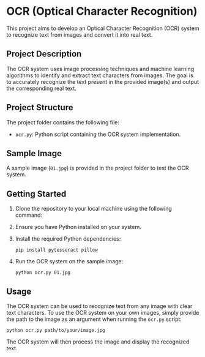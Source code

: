 # OCR (Optical Character Recognition)

This project aims to develop an Optical Character Recognition (OCR) system to recognize text from images and convert it into real text.

## Project Description

The OCR system uses image processing techniques and machine learning algorithms to identify and extract text characters from images. The goal is to accurately recognize the text present in the provided image(s) and output the corresponding real text.

## Project Structure

The project folder contains the following file:

- `ocr.py`: Python script containing the OCR system implementation.

## Sample Image

A sample image (`01.jpg`) is provided in the project folder to test the OCR system.

## Getting Started

1. Clone the repository to your local machine using the following command:

2. Ensure you have Python installed on your system.

3. Install the required Python dependencies:
   ```
   pip install pytesseract pillow
   ```

4. Run the OCR system on the sample image:
   ```
   python ocr.py 01.jpg
   ```

## Usage

The OCR system can be used to recognize text from any image with clear text characters. To use the OCR system on your own images, simply provide the path to the image as an argument when running the `ocr.py` script:
```
python ocr.py path/to/your/image.jpg
```

The OCR system will then process the image and display the recognized text.
